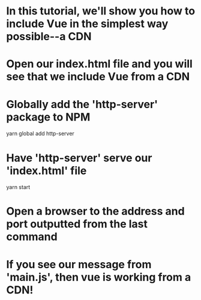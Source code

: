 # In this tutorial, we'll show you how to include Vue in the simplest way possible--a CDN

# Open our index.html file and you will see that we include Vue from a CDN

# Globally add the 'http-server' package to NPM
yarn global add http-server

# Have 'http-server' serve our 'index.html' file
yarn start

# Open a browser to the address and port outputted from the last command
 
# If you see our message from 'main.js', then vue is working from a CDN!